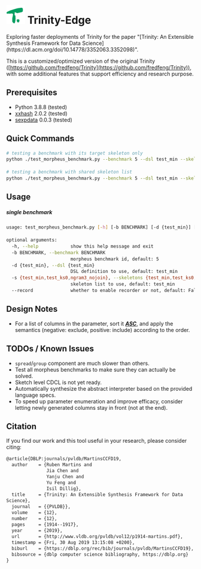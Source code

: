 <div align="left">
  <h1>
    <img src="./resources/logo_matrix.png" width=50>
  	Trinity-Edge
  </h1>
</div>
Exploring faster deployments of Trinity for the paper "[Trinity: An Extensible Synthesis Framework for Data Science](https://dl.acm.org/doi/10.14778/3352063.3352098)".

This is a customized/optimized version of the original Trinity ([https://github.com/fredfeng/Trinity](https://github.com/fredfeng/Trinity)), with some additional features that support efficiency and research purpose.

## Prerequisites

- Python 3.8.8 (tested)
- [xxhash](https://github.com/ifduyue/python-xxhash) 2.0.2 (tested)
- [sexpdata](https://github.com/jd-boyd/sexpdata) 0.0.3 (tested)

## Quick Commands

```bash
# testing a benchmark with its target skeleton only
python ./test_morpheus_benchmark.py --benchmark 5 --dsl test_min --skeletons test_min

# testing a benchmark with shared skeleton list
python ./test_morpheus_benchmark.py --benchmark 5 --dsl test_min --skeletons ngram3_nojoin
```

## Usage

##### single benchmark

```bash
usage: test_morpheus_benchmark.py [-h] [-b BENCHMARK] [-d {test_min}] [-s {test_min,test_ks0,ngram3_nojoin}] [--record]

optional arguments:
  -h, --help            show this help message and exit
  -b BENCHMARK, --benchmark BENCHMARK
                        morpheus benchmark id, default: 5
  -d {test_min}, --dsl {test_min}
                        DSL definition to use, default: test_min
  -s {test_min,test_ks0,ngram3_nojoin}, --skeletons {test_min,test_ks0,ngram3_nojoin}
                        skeleton list to use, default: test_min
  --record              whether to enable recorder or not, default: False
```

## Design Notes

- For a list of columns in the parameter, sort it **<u>*ASC*</u>**, and apply the semantics (negative: exclude, positive: include) according to the order.

## TODOs / Known Issues

- `spread`/`group` component are much slower than others.
- Test all morpheus benchmarks to make sure they can actually be solved.
- Sketch level CDCL is not yet ready.
- Automatically synthesize the abstract interpreter based on the provided language specs.
- To speed up parameter enumeration and improve efficacy, consider letting newly generated columns stay in front (not at the end).

## Citation

If you find our work and this tool useful in your research, please consider citing:

```
@article{DBLP:journals/pvldb/MartinsCCFD19,
  author    = {Ruben Martins and
               Jia Chen and
               Yanju Chen and
               Yu Feng and
               Isil Dillig},
  title     = {Trinity: An Extensible Synthesis Framework for Data Science},
  journal   = {{PVLDB}},
  volume    = {12},
  number    = {12},
  pages     = {1914--1917},
  year      = {2019},
  url       = {http://www.vldb.org/pvldb/vol12/p1914-martins.pdf},
  timestamp = {Fri, 30 Aug 2019 13:15:08 +0200},
  biburl    = {https://dblp.org/rec/bib/journals/pvldb/MartinsCCFD19},
  bibsource = {dblp computer science bibliography, https://dblp.org}
}
```